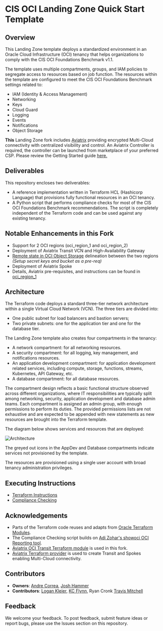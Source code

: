 # CIS OCI Landing Zone Quick Start Template

## Overview
This Landing Zone template deploys a standardized environment in an Oracle Cloud Infrastructure (OCI) tenancy that helps organizations to comply with the CIS OCI Foundations Benchmark v1.1.    

The template uses multiple compartments, groups, and IAM policies to segregate access to resources based on job function. The resources within the template are configured to meet the CIS OCI Foundations Benchmark settings related to:

- IAM (Identity & Access Management)
- Networking
- Keys
- Cloud Guard
- Logging
- Events
- Notifications
- Object Storage

**This** Landing Zone fork includes [Aviatrix](https://aviatrix.com/) providing encrypted Multi-Cloud connectivity with centralized visibility and control. An Aviatrix Controller is required, the controller can be launched from marketplace of your preferred CSP. Please review the Getting Started guide [here.](https://docs.aviatrix.com/StartUpGuides/aviatrix_overview.html)

 ## Deliverables
 This repository encloses two deliverables:

- A reference implementation written in Terraform HCL (Hashicorp Language) that provisions fully functional resources in an OCI tenancy.
- A Python script that performs compliance checks for most of the CIS OCI Foundations Benchmark recommendations. The script is completely independent of the Terraform code and can be used against any existing tenancy.

## Notable Enhancements in this Fork
- Support for 2 OCI regions (oci_region_1 and oci_region_2)
- Deployment of Aviatrix Transit VCN and High-Availability Gateway
- [Remote state in OCI Object Storage](https://registry.terraform.io/providers/hashicorp/oci/latest/docs/guides/object_store_backend) delineation between the two regions _(Setup secret keys and bucket as a pre-req)_
- Deployment of Aviatrix Spoke
- Details, Aviatrix pre-requisites, and instructions can be found in [oci_region_1](./oci_region_1)

 ## Architecture 
 The Terraform code deploys a standard three-tier network architecture within a single Virtual Cloud Network (VCN). The three tiers are divided into:
 
 - One public subnet for load balancers and bastion servers;
 - Two private subnets: one for the application tier and one for the database tier.
 
 The Landing Zone template also creates four compartments in the tenancy:
 
 - A network compartment: for all networking resources.
 - A security compartment: for all logging, key management, and notifications resources. 
 - An application development compartment: for application development related services, including compute, storage, functions, streams, Kubernetes, API Gateway, etc. 
 - A database compartment: for all database resources. 

The compartment design reflects a basic functional structure observed across different organizations, where IT responsibilities are typically split among networking, security, application development and database admin teams. Each compartment is assigned an admin group, with enough permissions to perform its duties. The provided permissions lists are not exhaustive and are expected to be appended with new statements as new resources are brought into the Terraform template.

The diagram below shows services and resources that are deployed:

![Architecture](images/CIS-Multicloud-Architecture.png)

The greyed out icons in the AppDev and Database compartments indicate services not provisioned by the template.

The resources are provisioned using a single user account with broad tenancy administration privileges.

## Executing Instructions

- [Terraform Instructions](./oci_region_1)
- [Compliance Checking](compliance-script.md)

## Acknowledgements
- Parts of the Terraform code reuses and adapts from [Oracle Terraform Modules](https://github.com/oracle-terraform-modules).
- The Compliance Checking script builds on [Adi Zohar's showoci OCI Reporting tool](https://github.com/adizohar/showoci).
- [Aviatrix OCI Transit Terraform module](https://registry.terraform.io/modules/terraform-aviatrix-modules/oci-transit/aviatrix/latest) is used in this fork.
- [Aviatrix Terraform provider](https://registry.terraform.io/providers/AviatrixSystems/aviatrix/latest) is used to create Transit and Spokes enabling Multi-Cloud connectivity.

## Contributors
- **Owners**: [Andre Correa](https://github.com/andrecorreaneto), [Josh Hammer](https://github.com/halimer)
- **Contributors**: [Logan Kleier](https://github.com/herosjourney), [KC Flynn](https://github.com/flynnkc), Ryan Cronk [Travis Mitchell](https://github.com/trvsmtchll)

## Feedback
We welcome your feedback. To post feedback, submit feature ideas or report bugs, please use the Issues section on this repository.	